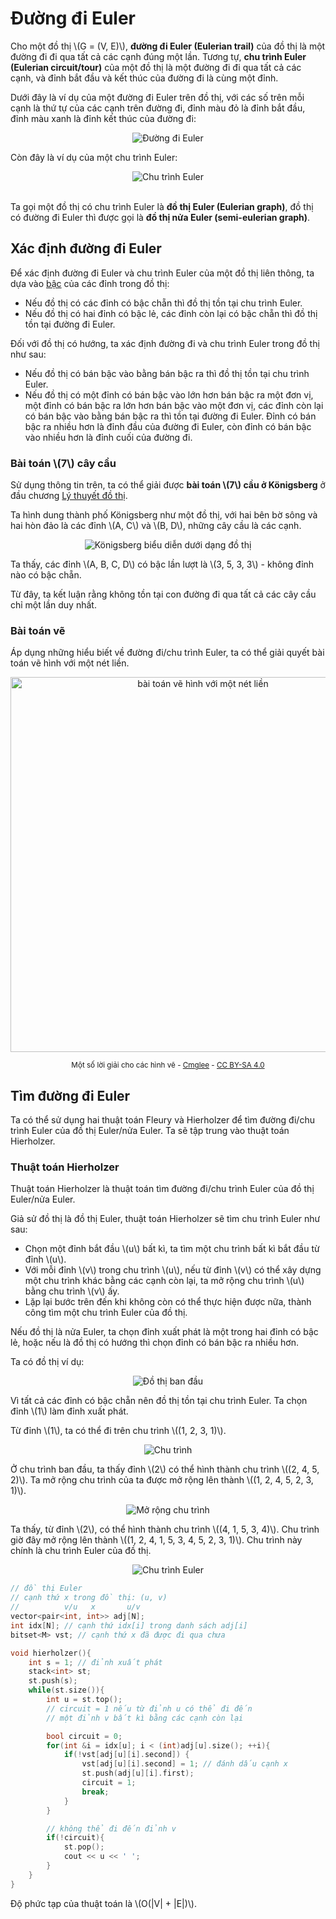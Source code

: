 # Đường đi Euler

Cho một đồ thị \\(G = (V, E)\\), **đường đi Euler (Eulerian trail)** của đồ thị là một đường đi đi qua tất cả các cạnh đúng một lần. Tương tự, **chu trình Euler (Eulerian circuit/tour)** của một đồ thị là một đường đi đi qua tất cả các cạnh, và đỉnh bắt đầu và kết thúc của đường đi là cùng một đỉnh.

Dưới đây là ví dụ của một đường đi Euler trên đồ thị, với các số trên mỗi cạnh là thứ tự của các cạnh trên đường đi, đỉnh màu đỏ là đỉnh bắt đầu, đỉnh màu xanh là đỉnh kết thúc của đường đi:

<center>
<img src="../images/eulerian_path.png" alt="Đường đi Euler"/>
</center>

Còn đây là ví dụ của một chu trình Euler:

<center>
<img src="../images/eulerian_tour.png" alt="Chu trình Euler"/>
</center>

<br>

Ta gọi một đồ thị có chu trình Euler là **đồ thị Euler (Eulerian graph)**, đồ thị có đường đi Euler thì được gọi là **đồ thị nửa Euler (semi-eulerian graph)**.

## Xác định đường đi Euler

Để xác định đường đi Euler và chu trình Euler của một đồ thị liên thông, ta dựa vào [bậc](overview.md#Đỉnh-kề-cạnh-liền-thuộc-đỉnh) của các đỉnh trong đồ thị: 
- Nếu đồ thị có các đỉnh có bậc chẵn thì đồ thị tồn tại chu trình Euler. 
- Nếu đồ thị có hai đỉnh có bậc lẻ, các đỉnh còn lại có bậc chẵn thì đồ thị tồn tại đường đi Euler. 

Đối với đồ thị có hướng, ta xác định đường đi và chu trình Euler trong đồ thị như sau:
- Nếu đồ thị có bán bậc vào bằng bán bậc ra thì đồ thị tồn tại chu trình Euler. 
- Nếu đồ thị có một đỉnh có bán bậc vào lớn hơn bán bậc ra một đơn vị, một đỉnh có bán bậc ra lớn hơn bán bậc vào một đơn vị, các đỉnh còn lại có bán bậc vào bằng bán bậc ra thì tồn tại đường đi Euler. Đỉnh có bán bậc ra nhiều hơn là đỉnh đầu của đường đi Euler, còn đỉnh có bán bậc vào nhiều hơn là đỉnh cuối của đường đi.

### Bài toán \\(7\\) cây cầu

Sử dụng thông tin trên, ta có thể giải được **bài toán \\(7\\) cầu ở Königsberg** ở đầu chương [Lý thuyết đồ thị](.).

Ta hình dung thành phố Königsberg như một đồ thị, với hai bên bờ sông và hai hòn đảo là các đỉnh \\(A, C\\) và \\(B, D\\), những cây cầu là các cạnh. 

<center>
<img src="../images/Konigsberg_graph.png" alt="Königsberg biểu diễn dưới dạng đồ thị"/>
</center>

Ta thấy, các đỉnh \\(A, B, C, D\\) có bậc lần lượt là \\(3, 5, 3, 3\\) - không đỉnh nào có bậc chẵn.

Từ đây, ta kết luận rằng không tồn tại con đường đi qua tất cả các cây cầu chỉ một lần duy nhất. 

### Bài toán vẽ

Áp dụng những hiểu biết về đường đi/chu trình Euler, ta có thể giải quyết bài toán vẽ hình với một nét liền.

<center>
<img src="../images/Eulerian path puzzles.svg" alt="bài toán vẽ hình với một nét liền" width=600px/>

<sup>Một số lời giải cho các hình vẽ - [Cmglee](https://commons.wikimedia.org/wiki/File:Eulerian_path_puzzles.svg) - [CC BY-SA 4.0](https://creativecommons.org/licenses/by-sa/4.0/deed.en)</sup>
</center>

## Tìm đường đi Euler

Ta có thể sử dụng hai thuật toán Fleury và Hierholzer để tìm đường đi/chu trình Euler của đồ thị Euler/nửa Euler. Ta sẽ tập trung vào thuật toán Hierholzer.

### Thuật toán Hierholzer

Thuật toán Hierholzer là thuật toán tìm đường đi/chu trình Euler của đồ thị Euler/nửa Euler.

Giả sử đồ thị là đồ thị Euler, thuật toán Hierholzer sẽ tìm chu trình Euler như sau:
- Chọn một đỉnh bắt đầu \\(u\\) bất kì, ta tìm một chu trình bất kì bắt đầu từ đỉnh \\(u\\).
- Với mỗi đỉnh \\(v\\) trong chu trình \\(u\\), nếu từ đỉnh \\(v\\) có thể xây dựng một chu trình khác bằng các cạnh còn lại, ta mở rộng chu trình \\(u\\) bằng chu trình \\(v\\) ấy.
- Lặp lại bước trên đến khi không còn có thể thực hiện được nữa, thành công tìm một chu trình Euler của đồ thị.

Nếu đồ thị là nửa Euler, ta chọn đỉnh xuất phát là một trong hai đỉnh có bậc lẻ, hoặc nếu là đồ thị có hướng thì chọn đỉnh có bán bậc ra nhiều hơn. 

Ta có đồ thị ví dụ:

<center>
<img src="../images/hierholzer_init.png" alt="Đồ thị ban đầu"/>
</center>

Vì tất cả các đỉnh có bậc chẵn nên đồ thị tồn tại chu trình Euler. Ta chọn đỉnh \\(1\\) làm đỉnh xuất phát.

Từ đỉnh \\(1\\), ta có thể đi trên chu trình \\((1, 2, 3, 1)\\).

<center>
<img src="../images/hierholzer_st.png" alt="Chu trình"/>
</center>

Ở chu trình ban đầu, ta thấy đỉnh \\(2\\) có thể hình thành chu trình \\((2, 4, 5, 2)\\). Ta mở rộng chu trình của ta được mở rộng lên thành \\((1, 2, 4, 5, 2, 3, 1)\\).

<center>
<img src="../images/hierholzer_nd.png" alt="Mở rộng chu trình"/>
</center>

Ta thấy, từ đỉnh \\(2\\), có thể hình thành chu trình \\((4, 1, 5, 3, 4)\\). Chu trình giờ đây mở rộng lên thành \\((1, 2, 4, 1, 5, 3, 4, 5, 2, 3, 1)\\). Chu trình này chính là chu trình Euler của đồ thị.

<center>
<img src="../images/hierholzer_fin.png" alt="Chu trình Euler"/>
</center>

```C++
// đồ thị Euler
// cạnh thứ x trong đồ thị: (u, v)
//          v/u   x       u/v
vector<pair<int, int>> adj[N];
int idx[N]; // cạnh thứ idx[i] trong danh sách adj[i]
bitset<M> vst; // cạnh thứ x đã được đi qua chưa

void hierholzer(){
	int s = 1; // đỉnh xuất phát
	stack<int> st;
	st.push(s);
	while(st.size()){
		int u = st.top();
		// circuit = 1 nếu từ đỉnh u có thể đi đến 
		// một đỉnh v bất kì bằng các cạnh còn lại

		bool circuit = 0;
		for(int &i = idx[u]; i < (int)adj[u].size(); ++i){
			if(!vst[adj[u][i].second]) {
				vst[adj[u][i].second] = 1; // đánh dấu cạnh x
				st.push(adj[u][i].first);
				circuit = 1;
				break;
			}
		}

		// không thể đi đến đỉnh v
		if(!circuit){
			st.pop();
			cout << u << ' ';
		}
	}
}
```

Độ phức tạp của thuật toán là \\(O(|V| + |E|)\\).